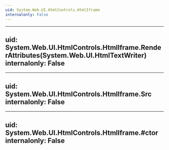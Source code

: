 ```yaml
---
uid: System.Web.UI.HtmlControls.HtmlIframe
internalonly: False
---
```


---
uid: System.Web.UI.HtmlControls.HtmlIframe.RenderAttributes(System.Web.UI.HtmlTextWriter)
internalonly: False
---

---
uid: System.Web.UI.HtmlControls.HtmlIframe.Src
internalonly: False
---

---
uid: System.Web.UI.HtmlControls.HtmlIframe.#ctor
internalonly: False
---
